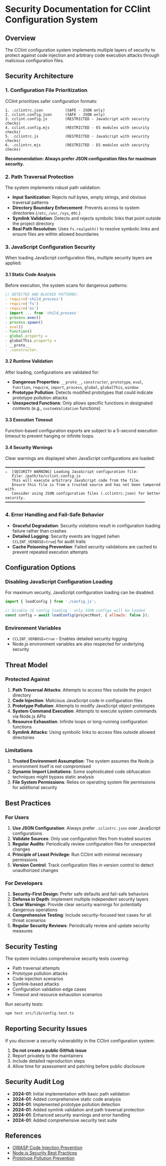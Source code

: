 # Security Documentation for CClint Configuration System

## Overview

The CClint configuration system implements multiple layers of security to protect against code injection and arbitrary code execution attacks through malicious configuration files.

## Security Architecture

### 1. Configuration File Prioritization

CClint prioritizes safer configuration formats:

```
1. .cclintrc.json          (SAFE - JSON only)
2. cclint.config.json      (SAFE - JSON only)
3. cclint.config.js        (RESTRICTED - JavaScript with security checks)
4. cclint.config.mjs       (RESTRICTED - ES modules with security checks)
5. .cclintrc.js            (RESTRICTED - JavaScript with security checks)
6. .cclintrc.mjs           (RESTRICTED - ES modules with security checks)
```

**Recommendation: Always prefer JSON configuration files for maximum security.**

### 2. Path Traversal Protection

The system implements robust path validation:

- **Input Sanitization**: Rejects null bytes, empty strings, and obvious traversal patterns
- **Directory Boundary Enforcement**: Prevents access to system directories (`/etc`, `/usr`, `/sys`, etc.)
- **Symlink Validation**: Detects and rejects symbolic links that point outside the project directory
- **Real Path Resolution**: Uses `fs.realpath()` to resolve symbolic links and ensure files are within allowed boundaries

### 3. JavaScript Configuration Security

When loading JavaScript configuration files, multiple security layers are applied:

#### 3.1 Static Code Analysis
Before execution, the system scans for dangerous patterns:

```javascript
// DETECTED AND BLOCKED PATTERNS:
- require('child_process')
- require('fs')
- require('os') 
- import ... from 'child_process'
- process.exec()
- process.spawn()
- eval()
- Function()
- global.property = 
- globalThis.property =
- __proto__
- .constructor.
```

#### 3.2 Runtime Validation
After loading, configurations are validated for:

- **Dangerous Properties**: `__proto__`, `constructor`, `prototype`, `eval`, `Function`, `require`, `import`, `process`, `global`, `globalThis`, `window`
- **Prototype Pollution**: Detects modified prototypes that could indicate prototype pollution attacks
- **Unexpected Functions**: Only allows specific functions in designated contexts (e.g., `customValidation` functions)

#### 3.3 Execution Timeout
Function-based configuration exports are subject to a 5-second execution timeout to prevent hanging or infinite loops.

#### 3.4 Security Warnings
Clear warnings are displayed when JavaScript configurations are loaded:

```
━━━━━━━━━━━━━━━━━━━━━━━━━━━━━━━━━━━━━━━━━━━━━━━━━━━━━━━━━━━━━━━
⚠️  [SECURITY WARNING] Loading JavaScript configuration file:
   File: /path/to/cclint.config.js
   This will execute arbitrary JavaScript code from the file.
   Ensure this file is from a trusted source and has not been tampered with.
   Consider using JSON configuration files (.cclintrc.json) for better security.
━━━━━━━━━━━━━━━━━━━━━━━━━━━━━━━━━━━━━━━━━━━━━━━━━━━━━━━━━━━━━━━
```

### 4. Error Handling and Fail-Safe Behavior

- **Graceful Degradation**: Security violations result in configuration loading failure rather than crashes
- **Detailed Logging**: Security events are logged (when `CCLINT_VERBOSE=true`) for audit trails
- **Cache Poisoning Prevention**: Failed security validations are cached to prevent repeated execution attempts

## Configuration Options

### Disabling JavaScript Configuration Loading

For maximum security, JavaScript configuration loading can be disabled:

```javascript
import { loadConfig } from './config.js';

// Disable JS config loading - only JSON configs will be loaded
const config = await loadConfig(projectRoot, { allowJs: false });
```

### Environment Variables

- `CCLINT_VERBOSE=true` - Enables detailed security logging
- Node.js environment variables are also respected for underlying security

## Threat Model

### Protected Against

1. **Path Traversal Attacks**: Attempts to access files outside the project directory
2. **Code Injection**: Malicious JavaScript code in configuration files
3. **Prototype Pollution**: Attempts to modify JavaScript object prototypes
4. **System Command Execution**: Attempts to execute system commands via Node.js APIs
5. **Resource Exhaustion**: Infinite loops or long-running configuration functions
6. **Symlink Attacks**: Using symbolic links to access files outside allowed directories

### Limitations

1. **Trusted Environment Assumption**: The system assumes the Node.js environment itself is not compromised
2. **Dynamic Import Limitations**: Some sophisticated code obfuscation techniques might bypass static analysis
3. **File System Permissions**: Relies on operating system file permissions for additional security

## Best Practices

### For Users

1. **Use JSON Configuration**: Always prefer `.cclintrc.json` over JavaScript configurations
2. **Validate Sources**: Only use configuration files from trusted sources
3. **Regular Audits**: Periodically review configuration files for unexpected changes
4. **Principle of Least Privilege**: Run CClint with minimal necessary permissions
5. **Version Control**: Track configuration files in version control to detect unauthorized changes

### For Developers

1. **Security-First Design**: Prefer safe defaults and fail-safe behaviors
2. **Defense in Depth**: Implement multiple independent security layers
3. **Clear Warnings**: Provide clear security warnings for potentially dangerous operations
4. **Comprehensive Testing**: Include security-focused test cases for all threat scenarios
5. **Regular Security Reviews**: Periodically review and update security measures

## Security Testing

The system includes comprehensive security tests covering:

- Path traversal attempts
- Prototype pollution attacks
- Code injection scenarios
- Symlink-based attacks
- Configuration validation edge cases
- Timeout and resource exhaustion scenarios

Run security tests:
```bash
npm test src/lib/config.test.ts
```

## Reporting Security Issues

If you discover a security vulnerability in the CClint configuration system:

1. **Do not create a public GitHub issue**
2. Report privately to the maintainers
3. Include detailed reproduction steps
4. Allow time for assessment and patching before public disclosure

## Security Audit Log

- **2024-01**: Initial implementation with basic path validation
- **2024-01**: Added comprehensive static code analysis
- **2024-01**: Implemented prototype pollution detection
- **2024-01**: Added symlink validation and path traversal protection
- **2024-01**: Enhanced security warnings and error handling
- **2024-01**: Added comprehensive security test suite

## References

- [OWASP Code Injection Prevention](https://cheatsheetseries.owasp.org/cheatsheets/Injection_Prevention_Cheat_Sheet.html)
- [Node.js Security Best Practices](https://nodejs.org/en/docs/guides/security/)
- [Prototype Pollution Prevention](https://github.com/HoLyVieR/prototype-pollution-nsec18/blob/master/paper/JavaScript_prototype_pollution_attack_in_NodeJS.pdf)